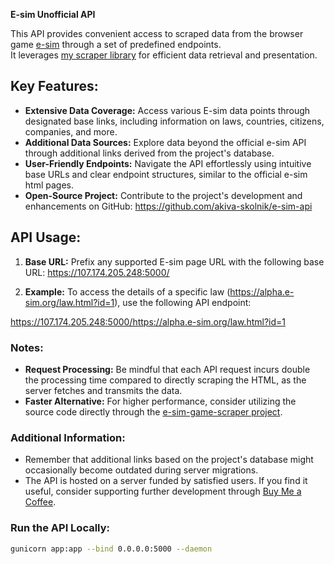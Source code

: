 **E-sim Unofficial API**

This API provides convenient access to scraped data from the browser game [e-sim](https://alpha.e-sim.org) through a set
of predefined endpoints.  
It leverages [my scraper library](https://pypi.org/project/e-sim-game-scraper/) for efficient data retrieval and
presentation.

## Key Features:

* **Extensive Data Coverage:** Access various E-sim data points through designated base links, including information on
  laws, countries, citizens, companies, and more.
* **Additional Data Sources:** Explore data beyond the official e-sim API through additional links derived from the
  project's database.
* **User-Friendly Endpoints:** Navigate the API effortlessly using intuitive base URLs and clear endpoint structures,
  similar to the official e-sim html pages.
* **Open-Source Project:** Contribute to the project's development and enhancements on
  GitHub: https://github.com/akiva-skolnik/e-sim-api

## API Usage:

1. **Base URL:** Prefix any supported E-sim page URL with the following base URL: https://107.174.205.248:5000/

2. **Example:** To access the details of a specific law (https://alpha.e-sim.org/law.html?id=1), use the following API
   endpoint:

https://107.174.205.248:5000/https://alpha.e-sim.org/law.html?id=1

### Notes:

* **Request Processing:** Be mindful that each API request incurs double the processing time compared to directly
  scraping the HTML, as the server fetches and transmits the data.
* **Faster Alternative:** For higher performance, consider utilizing the source code directly through
  the [e-sim-game-scraper project](https://github.com/akiva-skolnik/e-sim-game-scraper).

### Additional Information:

* Remember that additional links based on the project's database might occasionally become outdated during server
  migrations.
* The API is hosted on a server funded by satisfied users. If you find it useful, consider supporting further
  development through [Buy Me a Coffee](https://www.buymeacoffee.com/ripEsim).

### Run the API Locally:

```bash
gunicorn app:app --bind 0.0.0.0:5000 --daemon
```
